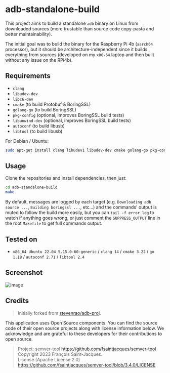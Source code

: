 # adb-standalone-build

This project aims to build a standalone `adb` binary on Linux from downloaded sources (more trustable than source code copy-pasta and better maintainability).

The initial goal was to build the binary for the Raspberry Pi 4b (`aarch64` processor), but it should be architecture-independent since it builds everything from sources (developed on my `x86-64` laptop and then built without any issue on the RPi4b).

## Requirements

- `clang`
- `libudev-dev`
- `libc6-dev`
- `cmake` (to build Protobuf & BoringSSL)
- `golang-go` (to build BoringSSL)
- `pkg-config` (optional, improves BoringSSL build tests)
- `libunwind-dev` (optional, improves BoringSSL build tests)
- `autoconf` (to build libusb)
- `libtool` (to build libusb)

For Debian / Ubuntu:
```bash
sudo apt-get install clang libudev1 libudev-dev cmake golang-go pkg-config libunwind-dev autoconf libtool
```

## Usage

Clone the repositories and install dependencies, then just:

```bash
cd adb-standalone-build
make
```

By default, messages are logged by each target (e.g. `Downloading adb source ...`, `Building boringssl ...`, etc...) and the commands' output is muted to follow the build more easily, but you can `tail -f error.log` to watch if anything goes wrong, or just comment the `SUPPRESS_OUTPUT` line in the root `Makefile` to get full commands output.

## Tested on

- `x86_64 Ubuntu 22.04 5.15.0-60-generic` / `clang 14` / `cmake 3.22` / `go 1.18` / `autoconf 2.71` / `libtool 2.4`

## Screenshot

![image](https://user-images.githubusercontent.com/11234273/220209076-2fed1089-cc5e-4d88-b910-0c796a6dc77e.png)

## Credits

> Initially forked from [stevenrao/adb-proj](https://github.com/stevenrao/adb-proj).

This application uses Open Source components. You can find the source code of their open source projects along with license information below. We acknowledge and are grateful to these developers for their contributions to open source.

> Project: semver-tool https://github.com/fsaintjacques/semver-tool  
> Copyright 2023 François Saint-Jacques.  
> License (Apache License 2.0) https://github.com/fsaintjacques/semver-tool/blob/3.4.0/LICENSE  

